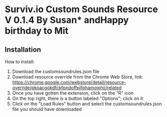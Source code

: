 # Surviv.io Custom Sounds Resource V 0.1.4 By Susan* andHappy birthday to Mit



## Installation
How to install:

1. Download the customsoundrules.json file
3. Download resource override from the Chrome Web Store, link: https://chrome.google.com/webstore/detail/resource-override/pkoacgokdfckfpndoffpifphamojphii/related
4. Once you have gotten the extension, click on the "R" icon 
5. On the top right, there is a button labeled "Options"; click on it 
6. Click on the "Load Rules" button and select the customsoundrules.json file you should have downloaded

